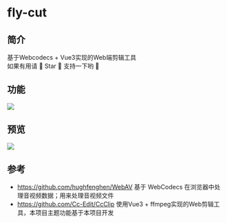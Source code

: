 # fly-cut

## 简介
基于Webcodecs + Vue3实现的Web端剪辑工具 <br/>
如果有用请 🌟 Star 🌟 支持一下哟 🫣 <br/>

## 功能
![](coverImage/map.png)

## 预览
![](coverImage/preview.gif)

## 参考
- https://github.com/hughfenghen/WebAV 基于 WebCodecs 在浏览器中处理音视频数据；用来处理音视频文件
- https://github.com/Cc-Edit/CcClip 使用Vue3 + ffmpeg实现的Web剪辑工具，本项目主题功能基于本项目开发
